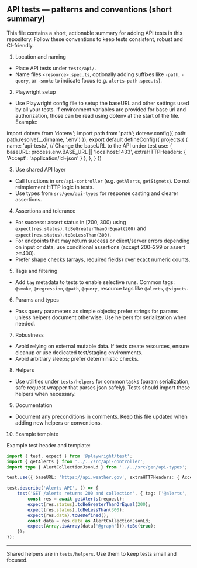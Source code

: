 ## API tests — patterns and conventions (short summary)

This file contains a short, actionable summary for adding API tests in this repository. Follow these conventions to keep tests consistent, robust and CI-friendly.

1. Location and naming
- Place API tests under `tests/api/`.
- Name files `<resource>.spec.ts`, optionally adding suffixes like `-path`, `-query`, or `-smoke` to indicate focus (e.g. `alerts-path.spec.ts`).

2. Playwright setup
- Use Playwright config file to setup the baseURL and other settings used by all your tests. If environment variables are provided for base url and authorization, those can be read using dotenv at the start of the file. Example:

import dotenv from 'dotenv';
import path from 'path';
dotenv.config({ path: path.resolve(__dirname, '.env') });
export default defineConfig({
projects:{
	{
      name: 'api-tests',
      // Change the baseURL to the API under test
      use: { baseURL: process.env.BASE_URL || 'localhost:1433', extraHTTPHeaders: { 'Accept': 'application/ld+json' } },
    },
}
})
	
3. Use shared API layer
- Call functions in `src/api-controller` (e.g. `getAlerts`, `getSigmets`). Do not reimplement HTTP logic in tests.
- Use types from `src/gen/api-types` for response casting and clearer assertions.

4. Assertions and tolerance
- For success: assert status in [200, 300) using `expect(res.status).toBeGreaterThanOrEqual(200)` and `expect(res.status).toBeLessThan(300)`.
- For endpoints that may return success or client/server errors depending on input or data, use conditional assertions (accept 200–299 or assert >=400).
- Prefer shape checks (arrays, required fields) over exact numeric counts.

5. Tags and filtering
- Add `tag` metadata to tests to enable selective runs. Common tags: `@smoke`, `@regression`, `@path`, `@query`, resource tags like `@alerts`, `@sigmets`.

6. Params and types
- Pass query parameters as simple objects; prefer strings for params unless helpers document otherwise. Use helpers for serialization when needed.

7. Robustness
- Avoid relying on external mutable data. If tests create resources, ensure cleanup or use dedicated test/staging environments.
- Avoid arbitrary sleeps; prefer deterministic checks.

8. Helpers
- Use utilities under `tests/helpers` for common tasks (param serialization, safe request wrapper that parses json safely). Tests should import these helpers when necessary.

9. Documentation
- Document any preconditions in comments. Keep this file updated when adding new helpers or conventions.

10. Example template

Example test header and template:

```ts
import { test, expect } from '@playwright/test';
import { getAlerts } from '../../src/api-controller';
import type { AlertCollectionJsonLd } from '../../src/gen/api-types';

test.use({ baseURL: 'https://api.weather.gov', extraHTTPHeaders: { Accept: 'application/json', 'User-Agent': 'playwright-test' } });

test.describe('Alerts API', () => {
	test('GET /alerts returns 200 and collection', { tag: ['@alerts', '@smoke', '@regression'] }, async ({ request }) => {
		const res = await getAlerts(request);
		expect(res.status).toBeGreaterThanOrEqual(200);
		expect(res.status).toBeLessThan(300);
		expect(res.data).toBeDefined();
		const data = res.data as AlertCollectionJsonLd;
		expect(Array.isArray(data['@graph'])).toBe(true);
	});
});
```

---
Shared helpers are in `tests/helpers`. Use them to keep tests small and focused.